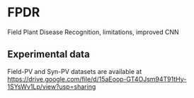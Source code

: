 # FPDR
Field Plant Disease Recognition, limitations, improved CNN 

## Experimental data 
Field-PV and Syn-PV datasets are available at https://drive.google.com/file/d/15aEoop-GT4OJsm94T91tHy-1SYsWv1Lp/view?usp=sharing
